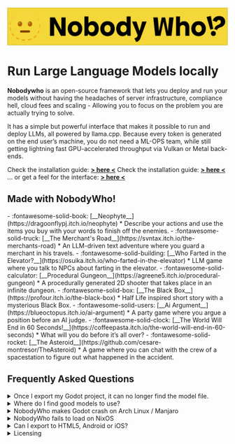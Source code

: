 ![NobodyWho Banner](assets/banner.png)

# Run Large Language Models locally

**Nobodywho** is an open-source framework that lets you deploy and run your models without having the headaches of server infrastructure, compliance hell, cloud fees
and scaling - Allowing you to focus on the problem you are actually trying to solve. 

It has a simple but powerful interface that makes it possible to run and deploy LLMs, all powered by llama.cpp. 
Because every token is generated on the end user’s machine, you do not need a ML-OPS team, while still getting lightning fast GPU-accelerated throughput via Vulkan or Metal back-ends.

Check the installation guide: [**> here <**](install.md)
 Check the installation guide: [**> here <**](install.md)
 ... or get a feel for the interface:  [**> here <**](getting_started.md)



## Made with NobodyWho!
<div class="grid cards" markdown>
- :fontawesome-solid-book: [__Neophyte__](https://dragoonflypj.itch.io/neophyte)
	* Describe your actions and use the items you buy with your words to finish off the enemies.
- :fontawesome-solid-truck: [__The Merchant's Road__](https://svntax.itch.io/the-merchants-road)
	* An LLM-driven text adventure where you guard a merchant in his travels.
- :fontawesome-solid-building: [__Who Farted in the Elevator?__](https://osuika.itch.io/who-farted-in-the-elevator)
	* LLM game where you talk to NPCs about farting in the elevator.
- :fontawesome-solid-calculator: [__Procedural Gungeon__](https://agreene5.itch.io/procedural-gungeon)
	* A procedurally generated 2D shooter that takes place in an infinite dungeon.
- :fontawesome-solid-box: [__The Black Box__](https://profour.itch.io/the-black-box)
	* Half Life inspired short story with a mysterious Black Box.
- :fontawesome-solid-users: [__Ai Argument__](https://blueoctopus.itch.io/ai-argument)
	* A party game where you argue a position before an AI judge.
- :fontawesome-solid-clock: [__The World Will End in 60 Seconds!__](https://coffeepasta.itch.io/the-world-will-end-in-60-seconds)
	* What will you do before it’s all over?
- :fontawesome-solid-rocket: [__The Asteroid__](https://github.com/cesare-montresor/TheAsteroid)
    * A game where you can chat with the crew of a spacestation to figure out what happened in the accident.

</div>

## Frequently Asked Questions
<details markdown>
<summary>Once I export my Godot project, it can no longer find the model file.</summary>
Exports are a bit weird for now: Llama.cpp expects a path to a GGUF file on your filesystem, while Godot really wants to package everything in one big .pck file.

The solution (for now) is to manually copy your chosen GGUF file into the export directory (the folder with your exported game executable).

We're looking into solutions for including this file automatically.
</details>

<details markdown>
<summary>Where do I find good models to use?</summary>
New language models are coming out at a breakneck pace. If you search the web for "best language models for roleplay" or something similar, you'll probably find results that are several months or years old. You want to use something newer.

We recommend checking leaderboards like [The GPU-Poor LLM Gladiator Arena](https://huggingface.co/spaces/k-mktr/gpu-poor-llm-arena), or [OpenRouter's Roleplay Rankings](https://openrouter.ai/rankings/roleplay).
Once you select a model, remember that you need a quantization of it in the GGUF format.
The huggingface user [bartowski](https://huggingface.co/bartowski) regularly uploads GGUF quantizations for *a lot* of new models.

Selecting the best model for your use-case is mostly about finding the right trade-off between speed, memory usage and quality of the responses.
Using bigger models will yield better responses, but raise minimum system requirements and slow down generation speed.


TODO: Link to model selection as well here
</details>

<details markdown>
<summary>NobodyWho makes Godot crash on Arch Linux / Manjaro</summary>
The Godot build currently in the Arch Linux repositories does not work with gdextensions at all.

The solution for Arch users is to install Godot from elsewhere. The binary being distributed from the godotengine.org website works great.
Other distribution methods like nix, flatpak, or building from source also seem to work great.

If anyone knows how to report this issue and to whom, feel free to do so. At this point I have met many Arch Linux users who have this issue.
</details>

<details markdown>
<summary>NobodyWho fails to load on NixOS</summary>
If using a Godot engine from nixpkgs, with NobodyWho binaries from the Godot Asset Library, it will most likely fail to look up dynamic dependencies (libgomp, vulkan-loader, etc).

The reason is that the dynamic library .so files from the Godot Asset Library are compiled for generic Linux, and expect to find them in FHS directories like /lib, which on NixOS will not contain any dynamic libraries.

There are two good solutions for this:

1. The easy way: run the Godot editor using steam-run: `steam-run godot4 --editor`
2. The Nix way: compile NobodyWho using Nix. This repo contains a flake, so it's fairly simple to do (if you have nix with nix-command and flakes enabled): `nix build github:nobodywho-ooo/nobodywho`. Remember to move the dynamic libraries into the right directory afterwards.
</details>

<details markdown>
<summary>Can I export to HTML5, Android or iOS?</summary>
Currently only Linux, MacOS, and Windows are supported platforms.

Mobile exports seem very feasible. See issues [#114](https://github.com/nobodywho-ooo/nobodywho/issues/114), [#66](https://github.com/nobodywho-ooo/nobodywho/issues/66), and [#67](https://github.com/nobodywho-ooo/nobodywho/pull/67) for progress.

Web exports will be a bit trickier to get right. See issue [#111](https://github.com/nobodywho-ooo/nobodywho/issues/111).
</details>

<details markdown>
<summary>Licensing</summary>

There has been some confusion about the licensing terms of this plugin. To clarify:
You are allowed to use this plugin in proprietary and commercial projects, free of charge.

If you distribute modified versions of the code *in this repo*, you must open source those changes.

Feel free to make proprietary games using NobodyWho, but don't make a proprietary fork of NobodyWho.
</details>

